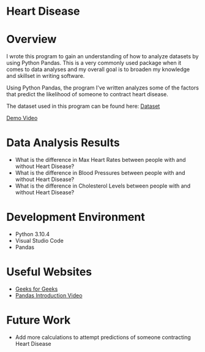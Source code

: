 # Heart Disease

# Overview
I wrote this program to gain an understanding of how to analyze
datasets by using Python Pandas. This is a very commonly used package
when it comes to data analyses and my overall goal is to broaden my knowledge and skillset in writing software.

Using Python Pandas, the program I've written analyzes some of the factors that predict the likelihood of someone to contract heart disease.

The dataset used in this program can be found here: [Dataset](https://www.kaggle.com/datasets/rishidamarla/heart-disease-prediction)

[Demo Video](https://youtu.be/hAHxIPVAcKk)

# Data Analysis Results
* What is the difference in Max Heart Rates between people with and without Heart Disease?
* What is the difference in Blood Pressures between people with and without Heart Disease?
* What is the difference in Cholesterol Levels between people with and without Heart Disease?

# Development Environment
* Python 3.10.4
* Visual Studio Code
* Pandas

# Useful Websites
* [Geeks for Geeks](https://www.geeksforgeeks.org/pandas-tutorial/)
* [Pandas Introduction Video](https://www.youtube.com/watch?v=_Eb0utIRdkw&ab_channel=RobMulla)

# Future Work
* Add more calculations to attempt predictions of someone contracting Heart Disease
